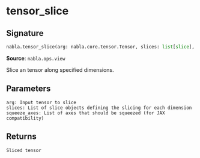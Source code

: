 # tensor_slice

## Signature

```python
nabla.tensor_slice(arg: nabla.core.tensor.Tensor, slices: list[slice], squeeze_axes: list[int] | None = None) -> nabla.core.tensor.Tensor
```

**Source**: `nabla.ops.view`

Slice an tensor along specified dimensions.

Parameters
----------
    arg: Input tensor to slice
    slices: List of slice objects defining the slicing for each dimension
    squeeze_axes: List of axes that should be squeezed (for JAX compatibility)

Returns
-------
    Sliced tensor

